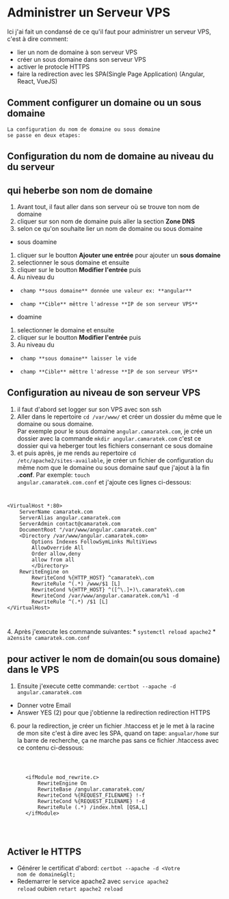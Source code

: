 # Administrer un Serveur VPS
  Ici j'ai fait un condansé de ce qu'il faut pour administrer un serveur VPS,
  c'est à dire comment:
* lier un nom de domaine à son serveur VPS
* créer un sous domaine dans son serveur VPS
* activer le protocle HTTPS
* faire la redirection avec les SPA(Single Page Application) (Angular, React, VueJS)

## Comment configurer un domaine ou un sous domaine
    La configuration du nom de domaine ou sous domaine 
    se passe en deux etapes:
## Configuration du nom de domaine au niveau du du serveur 
## qui heberbe son nom de domaine
1.  Avant tout, il faut aller dans son serveur où se trouve ton nom de domaine
2.  cliquer sur son nom de domaine puis aller la section **Zone DNS**
3.  selon ce qu'on souhaite lier un nom de domaine ou sous domaine
*  sous doamine 
1.   cliquer sur le boutton **Ajouter une entrée** pour ajouter un **sous domaine**
2.   selectionner le sous domaine et ensuite 
3.   cliquer sur le boutton **Modifier l'entrée** puis 
4.  Au niveau du 
*      champ **sous domaine** donnée une valeur ex: **angular**
*      champ **Cible** mêttre l'adresse **IP de son serveur VPS**
*  doamine 
1.   selectionner le  domaine et ensuite 
2.   cliquer sur le boutton **Modifier l'entrée** puis 
3.  Au niveau du 
*      champ **sous domaine** laisser le vide
*      champ **Cible** mêttre l'adresse **IP de son serveur VPS**

## Configuration au niveau de son serveur VPS
1. il faut d'abord set logger sur son VPS avec son ssh
2. Aller dans le repertoire <code>cd /var/www/</code> et créer un dossier 
  du même que le domaine ou sous domaine.<br> 
   Par exemple pour le sous domaine <code>angular.camaratek.com</code>, 
   je crée un dossier avec la commande <code>mkdir angular.camaratek.com</code>
   c'est ce dossier qui va heberger tout les fichiers consernant ce sous domaine
3. et puis après, je me rends au repertoire <code>cd /etc/apache2/sites-available</code>, je créer un fichier de configuration du même nom que 
  le domaine ou sous domaine sauf que j'ajout à la fin **.conf**. 
   Par exemple: <code>touch angular.camaratek.com.conf</code>
   et j'ajoute ces lignes ci-dessous:
<code>
<pre>
&lt;VirtualHost *:80&gt;
    ServerName camaratek.com 
    ServerAlias angular.camaratek.com
    ServerAdmin contact@camaratek.com
    DocumentRoot "/var/www/angular.camaratek.com"
    &lt;Directory /var/www/angular.camaratek.com&gt;
        Options Indexes FollowSymLinks MultiViews
        AllowOverride All
        Order allow,deny
        allow from all
        &lt;/Directory&gt;
    RewriteEngine on
        RewriteCond %{HTTP_HOST} ^camaratek\.com
        RewriteRule ^(.*) /www/$1 [L]
        RewriteCond %{HTTP_HOST} ^([^\.]+)\.camaratek\.com
        RewriteCond /var/www/angular.camaratek.com/%1 -d
        RewriteRule ^(.*) /$1 [L]
&lt;/VirtualHost&gt;
  </pre>
</code>
4. Après j'execute les commande suivantes: 
*  <code>systemctl reload apache2</code>
*  <code>a2ensite camaratek.com.conf</code> 

## pour activer le nom de domain(ou sous domaine) dans le VPS
1. Ensuite j'execute cette commande: <code>certbot --apache -d angular.camaratek.com</code>
*   Donner votre Email
*   Answer YES (2) pour que j'obtienne la redirection redirection HTTPS
6. pour la redirection, je créer un fichier .htaccess et je le met à la racine 
   de mon site c'est à dire avec les SPA, quand on tape:
    <code>angualar/home</code> sur la barre de recherche,
    ça ne marche pas sans ce fichier .htaccess avec ce contenu ci-dessous:
<code>
  <pre>
      &lt;ifModule mod_rewrite.c&gt;
          RewriteEngine On
          RewriteBase /angular.camaratek.com/
          RewriteCond %{REQUEST_FILENAME} !-f
          RewriteCond %{REQUEST_FILENAME} !-d
          RewriteRule (.*) /index.html [QSA,L]
      &lt;/ifModule&gt;
  </pre>
</code>

## Activer le HTTPS
* Générer le certificat d'abord: <code>certbot --apache -d &lt;Votre nom de domaine&glt; </code>
* Redemarrer le service apache2 avec <code>service apache2 reload</code> oubien <code>retart apache2 reload</code>






 




